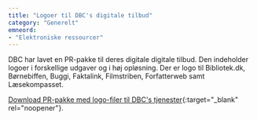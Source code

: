 ```yaml
---
title: "Logoer til DBC's digitale tilbud"
category: "Generelt"
emneord:
- "Elektroniske ressourcer"
---
```


DBC har lavet en PR-pakke til deres digitale digitale tilbud. Den indeholder logoer i forskellige udgaver og i høj opløsning.
Der er logo til Bibliotek.dk, Børnebiffen, Buggi, Faktalink, Filmstriben, Forfatterweb samt Læsekompasset.

[Download PR-pakke med logo-filer til DBC's tjenester](https://danskernesdigitalebibliotek.github.io/folkebibliotekernes_cms_manual/main/assets/files/dbc-pr-pakke.zip){:target="_blank" rel="noopener"}.
